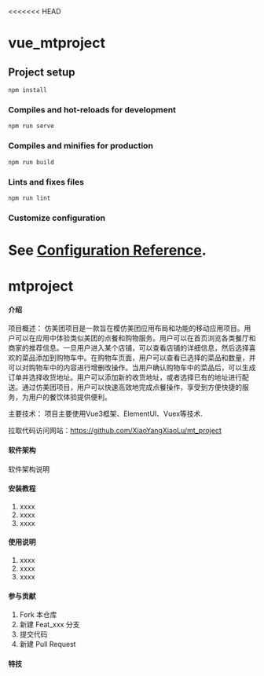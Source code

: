 <<<<<<< HEAD
# vue_mtproject

## Project setup
```
npm install
```

### Compiles and hot-reloads for development
```
npm run serve
```

### Compiles and minifies for production
```
npm run build
```

### Lints and fixes files
```
npm run lint
```

### Customize configuration
See [Configuration Reference](https://cli.vuejs.org/config/).
=======
# mtproject

#### 介绍
项目概述：
仿美团项目是一款旨在模仿美团应用布局和功能的移动应用项目。用户可以在应用中体验类似美团的点餐和购物服务。用户可以在首页浏览各类餐厅和商家的推荐信息。一旦用户进入某个店铺，可以查看店铺的详细信息，然后选择喜欢的菜品添加到购物车中。在购物车页面，用户可以查看已选择的菜品和数量，并可以对购物车中的内容进行增删改操作。当用户确认购物车中的菜品后，可以生成订单并选择收货地址。用户可以添加新的收货地址，或者选择已有的地址进行配送。通过仿美团项目，用户可以快速高效地完成点餐操作，享受到方便快捷的服务，为用户的餐饮体验提供便利。

主要技术：
项目主要使用Vue3框架、ElementUI、Vuex等技术.

拉取代码访问网站：https://github.com/XiaoYangXiaoLu/mt_project


#### 软件架构
软件架构说明


#### 安装教程

1.  xxxx
2.  xxxx
3.  xxxx

#### 使用说明

1.  xxxx
2.  xxxx
3.  xxxx

#### 参与贡献

1.  Fork 本仓库
2.  新建 Feat_xxx 分支
3.  提交代码
4.  新建 Pull Request


#### 特技


